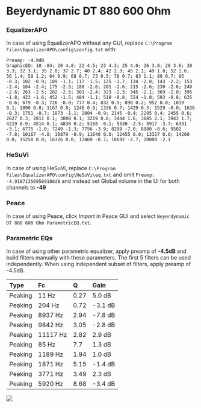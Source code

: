 # Beyerdynamic DT 880 600 Ohm

### EqualizerAPO
In case of using EqualizerAPO without any GUI, replace `C:\Program Files\EqualizerAPO\config\config.txt`
with:
```
Preamp: -4.9dB
GraphicEQ: 10 -84; 20 4.8; 22 4.5; 23 4.3; 25 4.0; 26 3.8; 28 3.6; 30 3.3; 32 3.1; 35 2.8; 37 2.7; 40 2.4; 42 2.3; 45 2.1; 49 1.8; 52 1.6; 56 1.4; 59 1.2; 64 0.9; 68 0.7; 73 0.5; 78 0.7; 83 1.1; 89 0.7; 95 -0.3; 102 -0.9; 109 -1.1; 117 -1.5; 125 -1.7; 134 -2.0; 143 -2.2; 153 -2.4; 164 -2.4; 175 -2.5; 188 -2.6; 201 -2.6; 215 -2.6; 230 -2.6; 246 -2.6; 263 -2.5; 282 -2.5; 301 -2.4; 323 -2.3; 345 -2.1; 369 -2.0; 395 -1.8; 423 -1.6; 452 -1.5; 484 -1.1; 518 -0.8; 554 -1.0; 593 -0.8; 635 -0.6; 679 -0.3; 726 -0.0; 777 0.4; 832 0.5; 890 0.2; 952 0.0; 1019 0.1; 1090 0.8; 1167 0.8; 1248 0.9; 1336 0.7; 1429 0.3; 1529 -0.0; 1636 -0.3; 1751 -0.7; 1873 -1.1; 2004 -0.9; 2145 -0.4; 2295 0.4; 2455 0.6; 2627 0.3; 2811 0.1; 3008 0.1; 3219 0.6; 3444 1.6; 3685 2.1; 3943 1.7; 4219 0.9; 4514 0.1; 4830 0.2; 5168 -0.1; 5530 -2.5; 5917 -3.7; 6331 -3.1; 6775 -1.0; 7249 -1.3; 7756 -3.9; 8299 -7.0; 8880 -8.6; 9502 -7.8; 10167 -4.8; 10879 -0.9; 11640 0.0; 12455 0.0; 13327 0.0; 14260 0.0; 15258 0.0; 16326 0.0; 17469 -0.7; 18692 -2.7; 20000 -2.1
```

### HeSuVi
In case of using HeSuVi, replace `C:\Program Files\EqualizerAPO\config\HeSuVi\eq.txt` and omit `Preamp:
-4.918713569589186dB` and instead set Global volume in the UI for both channels to **-49**

### Peace
In case of using Peace, click *Import* in Peace GUI and select `Beyerdynamic DT 880 600 Ohm ParametricEQ.txt`.

### Parametric EQs
In case of using other parametric equalizer, apply preamp of **-4.5dB** and build filters manually
with these parameters. The first 5 filters can be used independently.
When using independent subset of filters, apply preamp of -4.5dB.

| Type    | Fc       |    Q | Gain    |
|:--------|:---------|:-----|:--------|
| Peaking | 11 Hz    | 0.27 | 5.0 dB  |
| Peaking | 204 Hz   | 0.72 | -3.1 dB |
| Peaking | 8937 Hz  | 2.94 | -7.8 dB |
| Peaking | 9842 Hz  | 3.05 | -2.8 dB |
| Peaking | 11117 Hz | 2.82 | 2.9 dB  |
| Peaking | 85 Hz    | 7.7  | 1.3 dB  |
| Peaking | 1189 Hz  | 1.94 | 1.0 dB  |
| Peaking | 1871 Hz  | 5.15 | -1.4 dB |
| Peaking | 3771 Hz  | 3.49 | 2.3 dB  |
| Peaking | 5920 Hz  | 8.68 | -3.4 dB |

![](https://raw.githubusercontent.com/jaakkopasanen/AutoEq/master/results/headphonecom/sbaf-serious/Beyerdynamic%20DT%20880%20600%20Ohm/Beyerdynamic%20DT%20880%20600%20Ohm.png)
